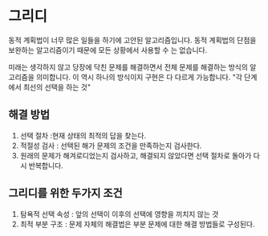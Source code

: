 # 그리디
동적 계획법이 너무 많은 일들을 하기에 고안된 알고리즘입니다.
동적 계획법의 단점을 보완하는 알고리즘이기 때문에 모든 상황에서 사용할 수 는 없습니다.

미래는 생각하지 않고 당장에 닥친 문제를 해결하면서 전체 문제를 해결하는 방식의 알고리즘을 의미합니다. 이 역시 하나의 방식이지 구현은 다 다르게 가능합니다.
"각 단계에서 최선의 선택을 하는 것"

## 해결 방법
1. 선택 절차 :현재 상태의 최적의 답을 찾는다.
2. 적절성 검사 : 선택된 해가 문제의 조건을 만족하는지 검사한다.
3. 원래의 문제가 해겨로디었는지 검사하고, 해결되지 않았다면 선택 절차로 돌아가 다시 반복합니다.

## 그리디를 위한 두가지 조건
1. 탐욕적 선택 속성 : 앞의 선택이 이후의 선택에 영향을 끼치지 않는 것
2. 최적 부분 구조 : 문제 자체의 해결법은 부분 문제에 대한 해결 방법들로 구성된다. 

